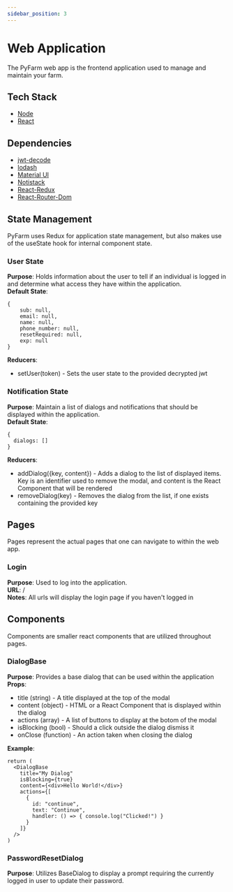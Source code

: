 ```yaml
---
sidebar_position: 3
---
```


# Web Application

The PyFarm web app is the frontend application used to manage and maintain your
farm.

## Tech Stack

- [Node](https://nodejs.org/en/)
- [React](https://reactjs.org/)

## Dependencies

- [jwt-decode](https://github.com/auth0/jwt-decode)
- [lodash](https://lodash.com/)
- [Material UI](https://mui.com/)
- [Notistack](https://iamhosseindhv.com/notistack)
- [React-Redux](https://react-redux.js.org/)
- [React-Router-Dom](https://reactrouter.com/)

## State Management

PyFarm uses Redux for application state management, but also makes use of the
useState hook for internal component state.

### User State

**Purpose**: Holds information about the user to tell if an individual is logged
in and determine what access they have within the application.  
**Default State**:

```
{
    sub: null,
    email: null,
    name: null,
    phone_number: null,
    resetRequired: null,
    exp: null
}
```

**Reducers**:

- setUser(token) - Sets the user state to the provided decrypted jwt

### Notification State

**Purpose**: Maintain a list of dialogs and notifications that should be
displayed within the application.  
**Default State**:

```
{
  dialogs: []
}
```

**Reducers**:

- addDialog({key, content}) - Adds a dialog to the list of displayed items. Key
  is an identifier used to remove the modal, and content is the React Component
  that will be rendered
- removeDialog(key) - Removes the dialog from the list, if one exists containing
  the provided key

## Pages

Pages represent the actual pages that one can navigate to within the web app.

### Login

**Purpose**: Used to log into the application.  
**URL**: /  
**Notes**: All urls will display the login page if you haven't logged in

## Components

Components are smaller react components that are utilized throughout pages.

### DialogBase

**Purpose**: Provides a base dialog that can be used within the application
**Props**:

- title (string) - A title displayed at the top of the modal
- content (object) - HTML or a React Component that is displayed within the
  dialog
- actions (array) - A list of buttons to display at the botom of the modal
- isBlocking (bool) - Should a click outside the dialog dismiss it
- onClose (function) - An action taken when closing the dialog

**Example**:

```
return (
  <DialogBase
    title="My Dialog"
    isBlocking={true}
    content={<div>Hello World!</div>}
    actions={[
      {
        id: "continue",
        text: "Continue",
        handler: () => { console.log("Clicked!") }
      }
    ]}
  />
)
```

### PasswordResetDialog

**Purpose**: Utilizes BaseDialog to display a prompt requiring the currently
logged in user to update their password.
